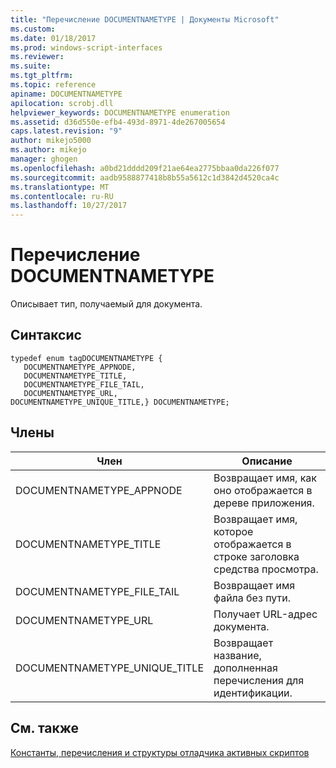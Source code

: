 ```yaml
---
title: "Перечисление DOCUMENTNAMETYPE | Документы Microsoft"
ms.custom: 
ms.date: 01/18/2017
ms.prod: windows-script-interfaces
ms.reviewer: 
ms.suite: 
ms.tgt_pltfrm: 
ms.topic: reference
apiname: DOCUMENTNAMETYPE
apilocation: scrobj.dll
helpviewer_keywords: DOCUMENTNAMETYPE enumeration
ms.assetid: d36d550e-efb4-493d-8971-4de267005654
caps.latest.revision: "9"
author: mikejo5000
ms.author: mikejo
manager: ghogen
ms.openlocfilehash: a0bd21dddd209f21ae64ea2775bbaa0da226f077
ms.sourcegitcommit: aadb9588877418b8b55a5612c1d3842d4520ca4c
ms.translationtype: MT
ms.contentlocale: ru-RU
ms.lasthandoff: 10/27/2017
---
```

# <a name="documentnametype-enumeration"></a>Перечисление DOCUMENTNAMETYPE
Описывает тип, получаемый для документа.  
  
## <a name="syntax"></a>Синтаксис  
  
```  
typedef enum tagDOCUMENTNAMETYPE {  
   DOCUMENTNAMETYPE_APPNODE,  
   DOCUMENTNAMETYPE_TITLE,  
   DOCUMENTNAMETYPE_FILE_TAIL,  
   DOCUMENTNAMETYPE_URL,  
DOCUMENTNAMETYPE_UNIQUE_TITLE,} DOCUMENTNAMETYPE;  
```  
  
## <a name="members"></a>Члены  
  
|Член|Описание|  
|------------|-----------------|  
|DOCUMENTNAMETYPE_APPNODE|Возвращает имя, как оно отображается в дереве приложения.|  
|DOCUMENTNAMETYPE_TITLE|Возвращает имя, которое отображается в строке заголовка средства просмотра.|  
|DOCUMENTNAMETYPE_FILE_TAIL|Возвращает имя файла без пути.|  
|DOCUMENTNAMETYPE_URL|Получает URL-адрес документа.|  
|DOCUMENTNAMETYPE_UNIQUE_TITLE|Возвращает название, дополненная перечисления для идентификации.|  
  
## <a name="see-also"></a>См. также  
 [Константы, перечисления и структуры отладчика активных скриптов](../../winscript/reference/active-script-debugger-constants-enumerations-and-structures.md)